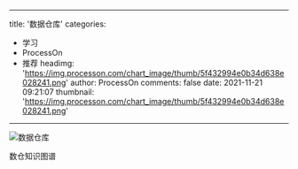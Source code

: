 
---
title: '数据仓库'
categories: 
 - 学习
 - ProcessOn
 - 推荐
headimg: 'https://img.processon.com/chart_image/thumb/5f432994e0b34d638e028241.png'
author: ProcessOn
comments: false
date: 2021-11-21 09:21:07
thumbnail: 'https://img.processon.com/chart_image/thumb/5f432994e0b34d638e028241.png'
---

<div>   
<img class="thumb" alt="数据仓库" src="https://img.processon.com/chart_image/thumb/5f432994e0b34d638e028241.png" referrerpolicy="no-referrer">
<p>数仓知识图谱</p>  
</div>
            